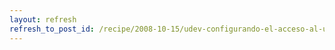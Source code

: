 ```yaml
---
layout: refresh
refresh_to_post_id: /recipe/2008-10-15/udev-configurando-el-acceso-al-usb-sin-ser-root.html
---
```

